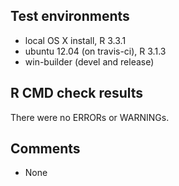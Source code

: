 ## Test environments
* local OS X install, R 3.3.1
* ubuntu 12.04 (on travis-ci), R 3.1.3
* win-builder (devel and release)

## R CMD check results

There were no ERRORs or WARNINGs. 

## Comments

* None
